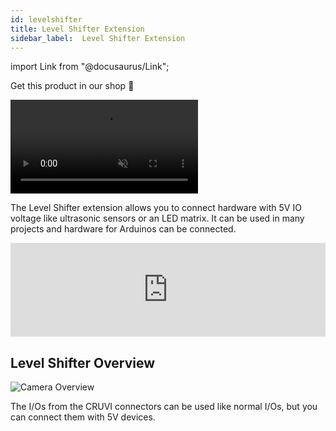 ```yaml
---
id: levelshifter
title: Level Shifter Extension
sidebar_label:  Level Shifter Extension
---
```


import Link from "@docusaurus/Link";

<Link className="button button--lg shopButton margin-bottom--lg" href="https://shop.vhdplus.com/product/vhdplus-level-shifter-extension/">Get this product in our shop 🛒</Link>

<video muted autoPlay><source src="/img/extensions/levelshifter/Shifter_An.mp4" type="video/mp4"/>Your browser does not support the video tag. You can download the video anyway.</video>

The Level Shifter extension allows you to connect hardware with 5V IO voltage like ultrasonic sensors or an LED matrix. It can be used in many projects and hardware for Arduinos can be connected.

<div class="fluidMedia"><iframe id="ytplayer" type="text/html" width="100%" src="https://www.youtube.com/embed/JDgKACF503Q?autoplay=0&origin=http://vhdplus.com" frameborder="0" allowFullScreen></iframe></div>

## Level Shifter Overview
![Camera Overview](/img/extensions/levelshifter/Top_labled.png)

The I/Os from the CRUVI connectors can be used like normal I/Os, but you can connect them with 5V devices.
